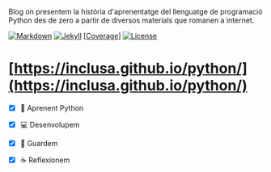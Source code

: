 Blog on presentem la història d'aprenentatge del llenguatge de programació Python des de zero a partir de diversos materials que romanen a internet.

[![Markdown](https://img.shields.io/badge/markdon-build-brightgreen.svg)](http://joedicastro.com/pages/markdown.html)
[![Jekyll](https://img.shields.io/badge/jekyll-build-brightgreen.svg)](http://jekyllrb.com/)
[[Coverage](https://img.shields.io/badge/coverage-40%25-blue.svg)]
[![License](https://img.shields.io/badge/license-MIT-red.svg)](https://opensource.org/licenses/MIT)


# [https://inclusa.github.io/python/](https://inclusa.github.io/python/)

- [X] :snake: Aprenent Python

- [X] :computer: Desenvolupem

- [X] :floppy_disk: Guardem

- [X] :coffee: Reflexionem
